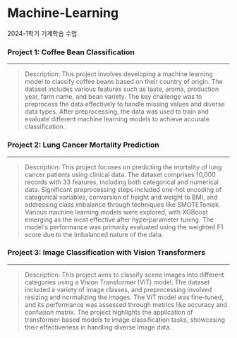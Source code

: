 # Machine-Learning
2024-1학기 기계학습 수업



### Project 1: Coffee Bean Classification
- - -
> Description:
> This project involves developing a machine learning model to classify coffee beans based on their country of origin. The dataset includes various features such as taste, aroma, production year, farm name, and bean variety. The key challenge was to preprocess the data effectively to handle missing values and diverse data types. After preprocessing, the data was used to train and evaluate different machine learning models to achieve accurate classification.

### Project 2: Lung Cancer Mortality Prediction
---
> Description:
> This project focuses on predicting the mortality of lung cancer patients using clinical data. The dataset comprises 10,000 records with 33 features, including both categorical and numerical data. Significant preprocessing steps included one-hot encoding of categorical variables, conversion of height and weight to BMI, and addressing class imbalance through techniques like SMOTETomek. Various machine learning models were explored, with XGBoost emerging as the most effective after hyperparameter tuning. The model's performance was primarily evaluated using the weighted F1 score due to the imbalanced nature of the data.

### Project 3: Image Classification with Vision Transformers
---
> Description:
> This project aims to classify scene images into different categories using a Vision Transformer (ViT) model. The dataset included a variety of image classes, and preprocessing involved resizing and normalizing the images. The ViT model was fine-tuned, and its performance was assessed through metrics like accuracy and confusion matrix. The project highlights the application of transformer-based models to image classification tasks, showcasing their effectiveness in handling diverse image data.






